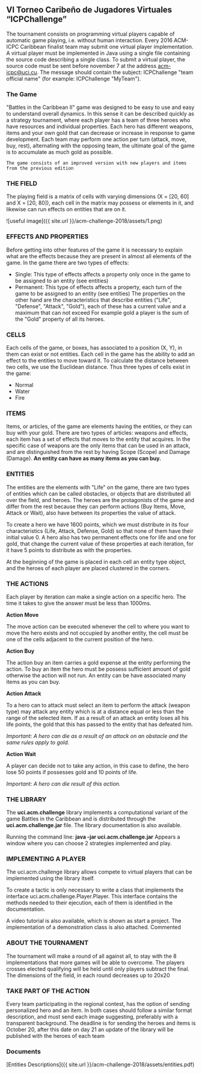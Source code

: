 ## VI Torneo Caribeño de Jugadores Virtuales “ICPChallenge” 

The tournament consists on programming virtual players capable of automatic game playing, i.e. without human interaction. Every 2016 ACM-ICPC Caribbean finalist team may submit one virtual player implementation. A virtual player must be implemented in Java using a single file containing the source code describing a single class. To submit a virtual player, the source code must be sent before november 7 at the address acm-icpc@uci.cu. The message should contain the subject: ICPChallenge "team official name" (for example: ICPChallenge "MyTeam").

### The Game

"Battles in the Caribbean II" game was designed to be easy to use and easy to understand overall dynamics. In this sense it can be described quickly as a strategy tournament, where each player has a team of three heroes who have resources and individual properties. Each hero has different weapons, items and your own gold that can decrease or increase in response to game development. Each team may perform one action per turn (attack, move, buy, rest), alternating with the opposing team, the ultimate goal of the game is to accumulate as much gold as possible.

``` The game consists of an improved version with new players and items from the previous edition ```

### THE FIELD

The playing field is a matrix of cells with varying dimensions (X = [20, 60] and X = [20, 80]), each cell in the matrix may possess or elements in it, and likewise can run effects on entities that are on it.

![useful image]({{ site.url }}/acm-challenge-2018/assets/1.png)

### EFFECTS AND PROPERTIES

Before getting into other features of the game it is necessary to explain what are the effects because they are present in almost all elements of the game. In the game there are two types of effects:

-	Single: This type of effects affects a property only once in the game to be assigned to an entity (see entities)
-	Permanent: This type of effects affects a property, each turn of the game to be assigned to an entity (see entities)
The properties on the other hand are the characteristics that describe entities ("Life", "Defense", "Attack", "Gold"), each of these has a current value and a maximum that can not exceed For example gold a player is the sum of the "Gold" property of all its heroes.

### CELLS

Each cells of the game, or boxes, has associated to a position (X, Y), in them can exist or not entities. Each cell in the game has the ability to add an effect to the entities to move toward it. To calculate the distance between two cells, we use the Euclidean distance. Thus three types of cells exist in the game:
-	Normal
-	Water
-	Fire

### ITEMS

Items, or articles, of the game are elements having the entities, or they can buy with your gold. There are two types of articles: weapons and effects, each item has a set of effects that moves to the entity that acquires. In the specific case of weapons are the only items that can be used in an attack, and are distinguished from the rest by having Scope (Scope) and Damage (Damage). **An entity can have as many items as you can buy.**

### ENTITIES
The entities are the elements with "Life" on the game, there are two types of entities which can be called obstacles, or objects that are distributed all over the field, and heroes. The heroes are the protagonists of the game and differ from the rest because they can perform actions (Buy Items, Move, Attack or Wait), also have between its properties the value of attack.

To create a hero we have 1600 points, which we must distribute in its four characteristics (Life, Attack, Defense, Gold) so that none of them have their initial value 0. A hero also has two permanent effects one for life and one for gold, that change the current value of these properties at each iteration, for it have 5 points to distribute as with the properties.

At the beginning of the game is placed in each cell an entity type object, and the heroes of each player are placed clustered in the corners.

### THE ACTIONS
Each player by iteration can make a single action on a specific hero. The time it takes to give the answer must be less than 1000ms.

**Action Move**

The move action can be executed whenever the cell to where you want to move the hero exists and not occupied by another entity, the cell must be one of the cells adjacent to the current position of the hero.

**Action Buy**

The action buy an item carries a gold expense at the entity performing the action. To buy an item the hero must be possess sufficient amount of gold otherwise the action will not run. An entity can be have associated many items as you can buy.

**Action Attack**

To a hero can to attack must select an item to perform the attack (weapon type) may attack any entity which is at a distance equal or less than the range of the selected item. If as a result of an attack an entity loses all his life points, the gold that this has passed to the entity that has defeated him.

*Important: A hero can die as a result of an attack on an obstacle and the same rules apply to gold.*

**Action Wait**

A player can decide not to take any action, in this case to define, the hero lose 50 points if possesses gold and 10 points of life.

*Important: A hero can die result of this action.*

### THE LIBRARY

The **uci.acm.challenge** library implements a computational variant of the game Battles in the Caribbean and is distributed through the **uci.acm.challenge.jar** file. The library documentation is also available.

Running the command line: **java -jar uci.acm.challenge.jar**
Appears a window where you can choose 2 strategies implemented and play.

### IMPLEMENTING A PLAYER

The uci.acm.challenge library allows compete to virtual players that can be implemented using the library itself.

To create a tactic is only necessary to write a class that implements the interface uci.acm.challenge.Player.Player. This interface contains the methods needed to their ejecution, each of them is identified in the documentation.

A video tutorial is also available, which is shown as start a project.
 The implementation of a demonstration class is also attached. Commented

### ABOUT THE TOURNAMENT
The tournament will make a round of all against all, to stay with the 8 implementations that more games will be able to overcome. The players crosses elected qualifying will be held until only players subtract the final.
The dimensions of the field, in each round decreases up to 20x20

### TAKE PART OF THE ACTION
Every team participating in the regional contest, has the option of sending personalized hero and an item. In both cases should follow a similar format description, and must send each image suggesting, preferably with a transparent background.
The deadline is for sending the heroes and items is October 20, after this date on day 21 an update of the library will be published with the heroes of each team


### Documents

[Entities Descriptions]({{ site.url }}/acm-challenge-2018/assets/entities.pdf)


